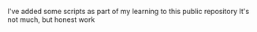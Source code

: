 I've added some scripts as part of my learning to this public repository
It's not much, but honest work
